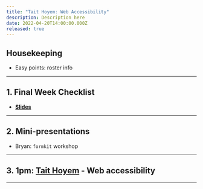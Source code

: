```yaml
---
title: "Tait Hoyem: Web Accessibility"
description: Description here
date: 2022-04-20T14:00:00.000Z
released: true
---
```


## Housekeeping
- Easy points: roster info

---

## 1. Final Week Checklist
- **[Slides](https://sait-wbdv.github.io/slides/w22/cpnt265/finals-checklist.html)**

---

## 2. Mini-presentations
- Bryan: `formkit` workshop

---

## 3. 1pm: [Tait Hoyem](https://tait.tech/) - Web accessibility

---